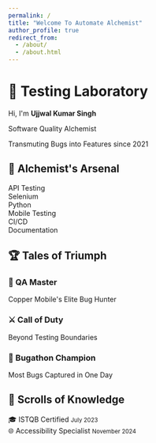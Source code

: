 ```yaml
---
permalink: /
title: "Welcome To Automate Alchemist"
author_profile: true
redirect_from: 
  - /about/
  - /about.html
---
```


<div class="test-laboratory">
  <div class="hero-section">
    <div class="magic-title">
      <h1>🧪 Testing Laboratory</h1>
    </div>
    <div class="typewriter">
      <p class="typing-text">Hi, I'm <strong>Ujjwal Kumar Singh</strong></p>
      <p class="typing-text">Software Quality Alchemist</p>
      <p class="typing-text">Transmuting Bugs into Features since 2021</p>
    </div>
  </div>

  <div class="skills-section">
    <h2 class="fade-in">🔮 Alchemist's Arsenal</h2>
    <div class="skill-grid">
      <div class="skill-card">API Testing</div>
      <div class="skill-card">Selenium</div>
      <div class="skill-card">Python</div>
      <div class="skill-card">Mobile Testing</div>
      <div class="skill-card">CI/CD</div>
      <div class="skill-card">Documentation</div>
    </div>
  </div>

  <div class="achievements-section">
    <h2 class="fade-in">🏆 Tales of Triumph</h2>
    <div class="achievement-grid">
      <div class="achievement-card">
        <div class="achievement-content">
          <h3>👑 QA Master</h3>
          <p>Copper Mobile's Elite Bug Hunter</p>
        </div>
      </div>
      <div class="achievement-card">
        <div class="achievement-content">
          <h3>⚔️ Call of Duty</h3>
          <p>Beyond Testing Boundaries</p>
        </div>
      </div>
      <div class="achievement-card">
        <div class="achievement-content">
          <h3>🎯 Bugathon Champion</h3>
          <p>Most Bugs Captured in One Day</p>
        </div>
      </div>
    </div>
  </div>

  <div class="certifications-section">
    <h2 class="fade-in">📜 Scrolls of Knowledge</h2>
    <div class="cert-container">
      <div class="cert-item">
        <span>🎓 ISTQB Certified</span>
        <small>July 2023</small>
      </div>
      <div class="cert-item">
        <span>🌐 Accessibility Specialist</span>
        <small>November 2024</small>
      </div>
    </div>
  </div>
</div>